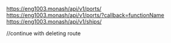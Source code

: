 https://eng1003.monash/api/v1/ports/
https://eng1003.monash/api/v1/ports/?callback=functionName
https://eng1003.monash/api/v1/ships/


//continue with deleting route